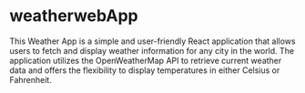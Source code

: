 # weatherwebApp
This Weather App is a simple and user-friendly React application that allows users to fetch and display weather information for any city in the world. The application utilizes the OpenWeatherMap API to retrieve current weather data and offers the flexibility to display temperatures in either Celsius or Fahrenheit.
